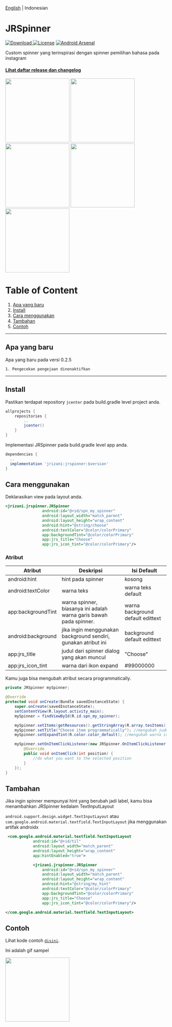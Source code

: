 [English](https://github.com/jrizani/JRSpinner/blob/master/README.md) | Indonesian

# JRSpinner
[ ![Download](https://api.bintray.com/packages/juliannoorrizani/maven/JRSpinner/images/download.svg) ](https://bintray.com/juliannoorrizani/maven/JRSpinner/_latestVersion)
[![License](https://img.shields.io/badge/License-Apache%202.0-blue.svg)](https://opensource.org/licenses/Apache-2.0)
[![Android Arsenal](https://img.shields.io/badge/Android%20Arsenal-JRSpinner-brightgreen.svg?style=flat)](https://android-arsenal.com/details/1/7528)

Custom spinner yang terinspirasi dengan spinner pemilihan bahasa pada instagram

#### [Lihat daftar release dan changelog](https://github.com/jrizani/JRSpinner/releases)
<img src="https://github.com/jrizani/JRSpinner/raw/master/ss/example_spinner.png" width="200px"/> <img src="https://github.com/jrizani/JRSpinner/raw/master/ss/example_spinner_dialog.png" width="200px"/> <img src="https://github.com/jrizani/JRSpinner/raw/master/ss/example_spinner_dialog_selected.png" width="200px"/> <img src="https://github.com/jrizani/JRSpinner/raw/master/ss/example_spinner_dialog_search.png" width="200px"/> <img src="https://github.com/jrizani/JRSpinner/raw/master/ss/example_spinner_selected_item.png" width="200px"/>


# Table of Content
1. [Apa yang baru](#apa-yang-baru)
2. [Install](#install)
3. [Cara menggunakan](#cara-menggunakan)
4. [Tambahan](#tambahan)
5. [Contoh](#contoh)

---

## Apa yang baru
Apa yang baru pada versi 0.2.5
```
1. Pengecekan pengejaan dinonaktifkan
```

---

## Install
Pastikan terdapat repository `jcenter` pada build.gradle level project anda.

```gradle
allprojects {
    repositories {
        ..
        jcenter()
    }
}
```

Implementasi JRSpinner pada build.gradle level app anda.

```gradle
dependencies {
  ..
  implementation 'jrizani:jrspinner:$version'
}
```

## Cara menggunakan
Deklarasikan view pada layout anda.
```xml
<jrizani.jrspinner.JRSpinner
                android:id="@+id/spn_my_spinner"
                android:layout_width="match_parent"
                android:layout_height="wrap_content"
                android:hint="@string/choose"
                android:textColor="@color/colorPrimary"
                app:backgroundTint="@color/colorPrimary"
                app:jrs_title="Choose"
                app:jrs_icon_tint="@color/colorPrimary"/>
```

### Atribut
| Atribut | Deskripsi | Isi Default |
| --- | --- | --- |
| android:hint | hint pada spinner | kosong |
| android:textColor | warna teks | warna teks default |
| app:backgroundTint | warna spinner, biasanya ini adalah warna garis bawah pada spinner. | warna background default edittext |
| android:background | jika ingin menggunakan background sendiri, gunakan atribut ini | background default edittext |
| app:jrs_title | judul dari spinner dialog yang akan muncul | "Choose" |
| app:jrs_icon_tint | warna dari ikon expand | #99000000 |

Kamu juga bisa mengubah atribut secara programmatically.
```java
private JRSpinner mySpinner;

@Override
protected void onCreate(Bundle savedInstanceState) {
    super.onCreate(savedInstanceState);
    setContentView(R.layout.activity_main);
    mySpinner = findViewById(R.id.spn_my_spinner);

    mySpinner.setItems(getResources().getStringArray(R.array.tesItems)); //penting, harus diisi agar spinner tidak kosong
    mySpinner.setTitle("Choose item programmatically"); //mengubah judul dialog secara programmatically
    mySpinner.setExpandTint(R.color.color_default); //mengubah warna icon secara programmatically

    mySpinner.setOnItemClickListener(new JRSpinner.OnItemClickListener() { //gunakan ini jika ingin mendapatkan callback saat melakukan klik pada item
        @Override
        public void onItemClick(int position) {
            //do what you want to the selected position
        }
    });
}
```

## Tambahan
Jika ingin spinner mempunyai hint yang berubah jadi label, kamu bisa menambahkan JRSpinner kedalam TextInputLayout

`android.support.design.widget.TextInputLayout` atau `com.google.android.material.textfield.TextInputLayout` jika menggunakan artifak androidx

```xml
 <com.google.android.material.textfield.TextInputLayout
            android:id="@+id/til"
            android:layout_width="match_parent"
            android:layout_height="wrap_content"
            app:hintEnabled="true">

            <jrizani.jrspinner.JRSpinner
                android:id="@+id/spn_my_spinner"
                android:layout_width="match_parent"
                android:layout_height="wrap_content"
                android:hint="@string/my_hint"
                android:textColor="@color/colorPrimary"
                app:backgroundTint="@color/colorPrimary"
                app:jrs_title="Choose"
                app:jrs_icon_tint="@color/colorPrimary"/>

</com.google.android.material.textfield.TextInputLayout>
```

## Contoh
Lihat kode contoh [`disini`](https://github.com/jrizani/JRSpinner/tree/master/example).

Ini adalah gif sampel

<img src="https://github.com/jrizani/JRSpinner/raw/master/ss/sample.gif" width="200px"/>
